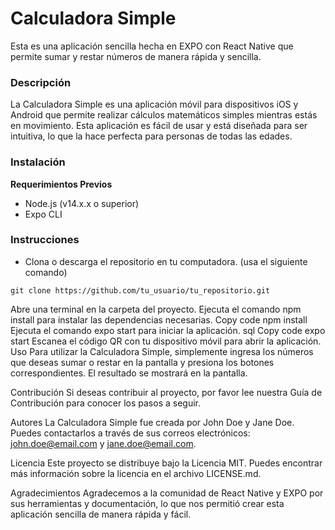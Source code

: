# Calculadora Simple
Esta es una aplicación sencilla hecha en EXPO con React Native que permite sumar y restar números de manera rápida y sencilla.

### Descripción
La Calculadora Simple es una aplicación móvil para dispositivos iOS y Android que permite realizar cálculos matemáticos simples mientras estás en movimiento. Esta aplicación es fácil de usar y está diseñada para ser intuitiva, lo que la hace perfecta para personas de todas las edades.

### Instalación
**Requerimientos Previos**
- Node.js (v14.x.x o superior)
- Expo CLI

### Instrucciones
- Clona o descarga el repositorio en tu computadora. (usa el siguiente comando)

```git clone https://github.com/tu_usuario/tu_repositorio.git```

Abre una terminal en la carpeta del proyecto.
Ejecuta el comando npm install para instalar las dependencias necesarias.
Copy code
npm install
Ejecuta el comando expo start para iniciar la aplicación.
sql
Copy code
expo start
Escanea el código QR con tu dispositivo móvil para abrir la aplicación.
Uso
Para utilizar la Calculadora Simple, simplemente ingresa los números que deseas sumar o restar en la pantalla y presiona los botones correspondientes. El resultado se mostrará en la pantalla.

Contribución
Si deseas contribuir al proyecto, por favor lee nuestra Guía de Contribución para conocer los pasos a seguir.

Autores
La Calculadora Simple fue creada por John Doe y Jane Doe. Puedes contactarlos a través de sus correos electrónicos: john.doe@email.com y jane.doe@email.com.

Licencia
Este proyecto se distribuye bajo la Licencia MIT. Puedes encontrar más información sobre la licencia en el archivo LICENSE.md.

Agradecimientos
Agradecemos a la comunidad de React Native y EXPO por sus herramientas y documentación, lo que nos permitió crear esta aplicación sencilla de manera rápida y fácil.